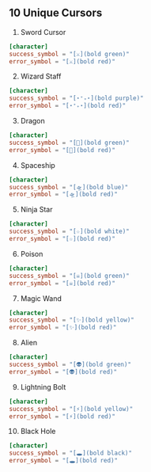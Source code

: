 ## 10 Unique Cursors
1. Sword Cursor
```toml
[character]
success_symbol = "[⚔](bold green)"
error_symbol = "[⚔](bold red)"
```
2. Wizard Staff
```toml
[character]
success_symbol = "[⋆⁺₊⋆](bold purple)"
error_symbol = "[⋆⁺₊⋆](bold red)"
```
3. Dragon
```toml
[character]
success_symbol = "[🐉](bold green)"
error_symbol = "[🐉](bold red)"
```
4. Spaceship
```toml
[character]
success_symbol = "[🛸](bold blue)"
error_symbol = "[🛸](bold red)"
```
5. Ninja Star
```toml
[character]
success_symbol = "[☆](bold white)"
error_symbol = "[☆](bold red)"
```
6. Poison
```toml
[character]
success_symbol = "[☠](bold green)"
error_symbol = "[☠](bold red)"
```
7. Magic Wand
```toml
[character]
success_symbol = "[✨](bold yellow)"
error_symbol = "[✨](bold red)"
```
8. Alien
```toml
[character]
success_symbol = "[👽](bold green)"
error_symbol = "[👽](bold red)"
```
9. Lightning Bolt
```toml
[character]
success_symbol = "[⚡](bold yellow)"
error_symbol = "[⚡](bold red)"
```
10. Black Hole
```toml
[character]
success_symbol = "[🕳](bold black)"
error_symbol = "[🕳](bold red)"
```

